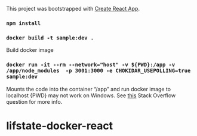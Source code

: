 This project was bootstrapped with [Create React App](https://github.com/facebook/create-react-app).

### `npm install`

### `docker build -t sample:dev .` 

Build docker image

### `docker run -it --rm --network="host" -v ${PWD}:/app -v /app/node_modules  -p 3001:3000 -e CHOKIDAR_USEPOLLING=true sample:dev`

Mounts the code into the container “/app” and run docker image to localhost
{PWD} may not work on Windows. See [this](https://stackoverflow.com/questions/2822089/how-to-link-to-part-of-the-same-document-in-markdown) Stack Overflow question for more info.

# lifstate-docker-react
